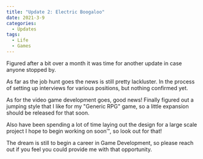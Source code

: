 ```yaml
---
title: "Update 2: Electric Boogaloo"
date: 2021-3-9
categories:
  - Updates
tags:
  - Life
  - Games
---
```


Figured after a bit over a month it was time for another update in case anyone stopped by.

As far as the job hunt goes the news is still pretty lackluster. In the process of setting up interviews for various positions, but nothing confirmed yet.

As for the video game development goes, good news! Finally figured out a jumping style that I like for my "Generic RPG" game, so a little expansion should be released for that soon.

Also have been spending a lot of time laying out the design for a large scale project I hope to begin working on soon™, so look out for that!

The dream is still to begin a career in Game Development, so please reach out if you feel you could provide me with that opportunity.